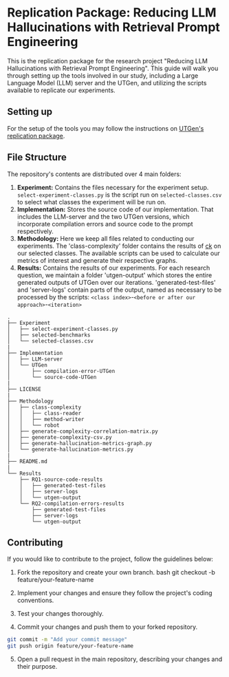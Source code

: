 # Replication Package: Reducing LLM Hallucinations with Retrieval Prompt Engineering

This is the replication package for the research project "Reducing LLM Hallucinations with Retrieval Prompt Engineering". This guide will walk you through setting up the tools involved in our study, including a Large Language Model (LLM) server and the UTGen, and utilizing the scripts available to replicate our experiments.

## Setting up

For the setup of the tools you may follow the instructions on [UTGen's replication package](https://github.com/UTGen/UTGen/).

## File Structure

The repository's contents are distributed over 4 main folders:

1. **Experiment:** Contains the files necessary for the experiment setup. `select-experiment-classes.py` is the script run on `selected-classes.csv` to select what classes the experiment will be run on.
2. **Implementation:** Stores the source code of our implementation. That includes the LLM-server and the two UTGen versions, which incorporate compilation errors and source code to the prompt respectively.
3. **Methodology:** Here we keep all files related to conducting our experiments. The 'class-complexity' folder contains the results of [ck](https://github.com/mauricioaniche/ck) on our selected classes. The available scripts can be used to calculate our metrics of interest and generate their respective graphs.
4. **Results:** Contains the results of our experiments. For each research question, we maintain a folder 'utgen-output' which stores the entire generated outputs of UTGen over our iterations. 'generated-test-files' and 'server-logs' contain parts of the output, named as necessary to be processed by the scripts: `<class index>`-`<before or after our approach>`-`<iteration>`

```
.
├── Experiment
│   ├── select-experiment-classes.py
│   ├── selected-benchmarks
│   └── selected-classes.csv
|
├── Implementation
│   ├── LLM-server
│   └── UTGen
│       ├── compilation-error-UTGen
│       └── source-code-UTGen
|
├── LICENSE
|
├── Methodology
│   ├── class-complexity
│   │   ├── class-reader
│   │   ├── method-writer
│   │   └── robot
│   ├── generate-complexity-correlation-matrix.py
│   ├── generate-complexity-csv.py
│   ├── generate-hallucination-metrics-graph.py
│   └── generate-hallucination-metrics.py
|
├── README.md
|
└── Results
    ├── RQ1-source-code-results
    │   ├── generated-test-files
    │   ├── server-logs
    │   └── utgen-output
    └── RQ2-compilation-errors-results
        ├── generated-test-files
        ├── server-logs
        └── utgen-output
```

## Contributing

If you would like to contribute to the project, follow the guidelines below:

1. Fork the repository and create your own branch.
   bash
   git checkout -b feature/your-feature-name

2. Implement your changes and ensure they follow the project's coding conventions.

3. Test your changes thoroughly.

4. Commit your changes and push them to your forked repository.

```bash
git commit -m "Add your commit message"
git push origin feature/your-feature-name
```

5. Open a pull request in the main repository, describing your changes and their purpose.

